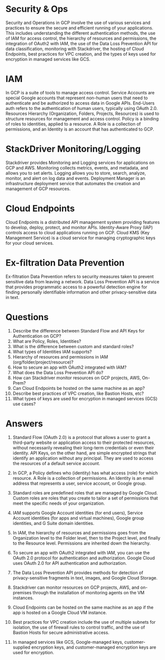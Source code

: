 # Security & Ops
Security and Operations in GCP involve the use of various services and practices to ensure the secure and efficient running of your applications. This includes understanding the different authentication methods, the use of IAM for access control, the hierarchy of resources and permissions, the integration of OAuth2 with IAM, the use of the Data Loss Prevention API for data classification, monitoring with Stackdriver, the hosting of Cloud Endpoints, best practices for VPC creation, and the types of keys used for encryption in managed services like GCS.

# IAM
In GCP is a suite of tools to manage access control. Service Accounts are special Google accounts that represent 
non-human users that need to authenticate and be authorized to access data in Google APIs. End-Users auth refers to the authentication of human users, typically using OAuth 2.0. Resources Hierarchy (Organization, Folders, Projects, Resources) is used to structure resources for management and access control. Policy is a binding of roles to identities, applied to a resource. A Role is a collection of permissions, and an Identity is an account that has authenticated to GCP.

# StackDriver Monitoring/Logging
Stackdriver provides Monitoring and Logging services for applications on GCP and AWS. Monitoring collects metrics, events, and metadata, and allows you to set alerts. Logging allows you to store, search, analyze, monitor, and alert on log data and events. Deployment Manager is an infrastructure deployment service that automates the creation and management of GCP resources.

# Cloud Endpoints
Cloud Endpoints is a distributed API management system providing features to develop, deploy, protect, and monitor APIs. Identity-Aware Proxy (IAP) controls access to cloud applications running on GCP. Cloud KMS (Key Management Service) is a cloud service for managing cryptographic keys for your cloud services.

# Ex-filtration Data Prevention
Ex-filtration Data Prevention refers to security measures taken to prevent sensitive data from leaving a network. Data Loss Prevention API is a service that provides programmatic access to a powerful detection engine for finding personally identifiable information and other privacy-sensitive data in text.

# Questions
1. Describe the difference between Standard Flow and API Keys for Authentication on GCP?
2. What are Policy, Roles, Identities?
3. What is the difference between custom and standard roles?
4. What types of Identities IAM supports?
5. Hierarchy of resources and permissions in IAM (org/folder/project/resource)?
6. How to secure an app with OAuth2 integrated with IAM?
7. What does the Data Loss Prevention API do?
8. How can Stackdriver monitor resources on GCP projects, AWS, On-Prem?
9. Can Cloud Endpoints be hosted on the same machine as an app?
10. Describe best practices of VPC creation, like Bastion Hosts, etc?
11. What types of keys are used for encryption in managed services (GCS) use cases?

# Answers
1. Standard Flow (OAuth 2.0) is a protocol that allows a user to grant a third-party website or application access to their protected resources, without necessarily revealing their long-term credentials or even their identity. API Keys, on the other hand, are simple encrypted strings that identify an application without any principal. They are used to access the resources of a default service account.

2. In GCP, a Policy defines who (identity) has what access (role) for which resource. A Role is a collection of permissions. An Identity is an email address that represents a user, service account, or Google group.

3. Standard roles are predefined roles that are managed by Google Cloud. Custom roles are roles that you create to tailor a set of permissions that meet the specific needs of your organization.

4. IAM supports Google Account identities (for end users), Service Account identities (for apps and virtual machines), Google group identities, and G Suite domain identities.

5. In IAM, the hierarchy of resources and permissions goes from the Organization level to the Folder level, then to the Project level, and finally to the Resource level. Permissions are inherited down the hierarchy.

6. To secure an app with OAuth2 integrated with IAM, you can use the OAuth 2.0 protocol for authentication and authorization. Google Cloud uses OAuth 2.0 for API authentication and authorization.

7. The Data Loss Prevention API provides methods for detection of privacy-sensitive fragments in text, images, and Google Cloud Storage.

8. Stackdriver can monitor resources on GCP projects, AWS, and on-premises through the installation of monitoring agents on the VM instances.

9. Cloud Endpoints can be hosted on the same machine as an app if the app is hosted on a Google Cloud VM instance.

10. Best practices for VPC creation include the use of multiple subnets for isolation, the use of firewall rules to control traffic, and the use of Bastion Hosts for secure administrative access.

11. In managed services like GCS, Google-managed keys, customer-supplied encryption keys, and customer-managed encryption keys are used for encryption.